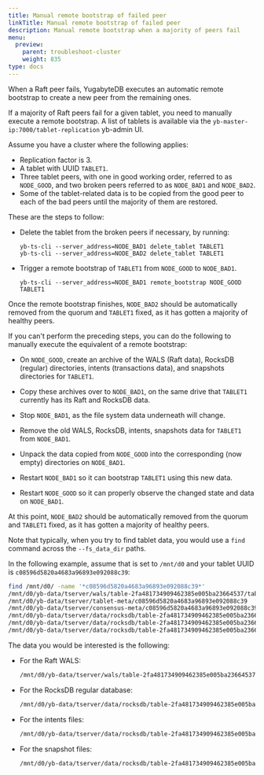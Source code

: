 ```yaml
---
title: Manual remote bootstrap of failed peer
linkTitle: Manual remote bootstrap of failed peer
description: Manual remote bootstrap when a majority of peers fail
menu:
  preview:
    parent: troubleshoot-cluster
    weight: 835
type: docs
---
```


When a Raft peer fails, YugabyteDB executes an automatic remote bootstrap to create a new peer from the remaining ones.

If a majority of Raft peers fail for a given tablet, you need to manually execute a remote bootstrap. A list of tablets is available via the `yb-master-ip:7000/tablet-replication` yb-admin UI.

Assume you have a cluster where the following applies:

- Replication factor is 3.
- A tablet with UUID `TABLET1`.
- Three tablet peers, with one in good working order, referred to as `NODE_GOOD`, and two broken peers referred to as `NODE_BAD1` and `NODE_BAD2`.
- Some of the tablet-related data is to be copied from the good peer to each of the bad peers until the majority of them are restored.

These are the steps to follow:

- Delete the tablet from the broken peers if necessary, by running:

    ```
    yb-ts-cli --server_address=NODE_BAD1 delete_tablet TABLET1
    yb-ts-cli --server_address=NODE_BAD2 delete_tablet TABLET1
    ```

- Trigger a remote bootstrap of `TABLET1` from `NODE_GOOD` to `NODE_BAD1`.

    ```
    yb-ts-cli --server_address=NODE_BAD1 remote_bootstrap NODE_GOOD TABLET1
    ```

Once the remote bootstrap finishes, `NODE_BAD2` should be automatically removed from the quorum and `TABLET1` fixed, as it has gotten a majority of healthy peers.

If you can't perform the preceding steps, you can do the following to manually execute the equivalent of a remote bootstrap:

- On `NODE_GOOD`, create an archive of the WALS (Raft data), RocksDB (regular) directories, intents (transactions data), and snapshots directories for `TABLET1`.

- Copy these archives over to `NODE_BAD1`, on the same drive that `TABLET1` currently has its Raft and RocksDB data.

- Stop `NODE_BAD1`, as the file system data underneath will change.

- Remove the old WALS, RocksDB, intents, snapshots data for `TABLET1` from `NODE_BAD1`.

- Unpack the data copied from `NODE_GOOD` into the corresponding (now empty) directories on `NODE_BAD1`.

- Restart `NODE_BAD1` so it can bootstrap `TABLET1` using this new data.

- Restart `NODE_GOOD` so it can properly observe the changed state and data on `NODE_BAD1`.

At this point, `NODE_BAD2` should be automatically removed from the quorum and `TABLET1` fixed, as it has gotten a majority of healthy peers.

Note that typically, when you try to find tablet data, you would use a `find` command across the `--fs_data_dir` paths.

In the following example, assume that is set to `/mnt/d0` and your tablet UUID is `c08596d5820a4683a96893e092088c39`:

```bash
find /mnt/d0/ -name '*c08596d5820a4683a96893e092088c39*'
/mnt/d0/yb-data/tserver/wals/table-2fa481734909462385e005ba23664537/tablet-c08596d5820a4683a96893e092088c39
/mnt/d0/yb-data/tserver/tablet-meta/c08596d5820a4683a96893e092088c39
/mnt/d0/yb-data/tserver/consensus-meta/c08596d5820a4683a96893e092088c39
/mnt/d0/yb-data/tserver/data/rocksdb/table-2fa481734909462385e005ba23664537/tablet-c08596d5820a4683a96893e092088c39
/mnt/d0/yb-data/tserver/data/rocksdb/table-2fa481734909462385e005ba23664537/tablet-c08596d5820a4683a96893e092088c39.intents
/mnt/d0/yb-data/tserver/data/rocksdb/table-2fa481734909462385e005ba23664537/tablet-c08596d5820a4683a96893e092088c39.snapshots
```

The data you would be interested is the following:

- For the Raft WALS:
  ```bash
  /mnt/d0/yb-data/tserver/wals/table-2fa481734909462385e005ba23664537/tablet-c08596d5820a4683a96893e092088c39
  ```

- For the RocksDB regular database:
  ```bash
  /mnt/d0/yb-data/tserver/data/rocksdb/table-2fa481734909462385e005ba23664537/tablet-c08596d5820a4683a96893e092088c39
  ```

- For the intents files:
  ```bash
  /mnt/d0/yb-data/tserver/data/rocksdb/table-2fa481734909462385e005ba23664537/tablet-c08596d5820a4683a96893e092088c39.intents
  ```

- For the snapshot files:
  ```bash
  /mnt/d0/yb-data/tserver/data/rocksdb/table-2fa481734909462385e005ba23664537/tablet-c08596d5820a4683a96893e092088c39.snapshots
  ```
